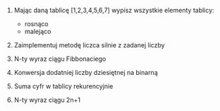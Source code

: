 1. Mając daną tablicę [1,2,3,4,5,6,7] wypisz wszystkie elementy tablicy:  
    *  rosnąco 
    *  malejąco
     
1. Zaimplementuj metodę liczca silnie z zadanej liczby 
2. N-ty wyraz ciągu Fibbonaciego
3. Konwersja dodatniej liczby dziesiętnej na binarną
4. Suma cyfr w tablicy rekurencyjnie
5. N-ty wyraz ciągu 2n+1